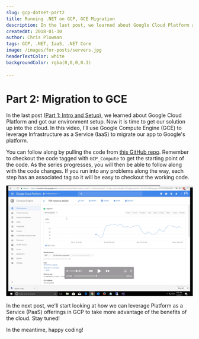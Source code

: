 ```yaml
---
slug: gcp-dotnet-part2
title: Running .NET on GCP, GCE Migration
description: In the last post, we learned about Google Cloud Platform and got our environment setup.  Now it is time to get our solution up into the cloud.  In this video, I'll use Google Compute Engine (GCE) to leverage Infrastructure as a Service (IaaS) to migrate our app to Google's platform.
createdAt: 2018-01-30
author: Chris Plowman
tags: GCP, .NET, IaaS, .NET Core
image: /images/for-posts/servers.jpg
headerTextColor: white
backgroundColor: rgba(0,0,0,0.3)

---
```



# Part 2: Migration to GCE

In the last post ([Part 1: Intro and Setup](https://chrispycode.ninja/blog-article/gcp-dotnet-part1)), we learned about Google Cloud Platform and got our environment setup.  Now it is time to get our solution up into the cloud.  In this video, I'll use Google Compute Engine (GCE) to leverage Infrastructure as a Service (IaaS) to migrate our app to Google's platform.

You can follow along by pulling the code from [this GitHub repo](https://github.com/chrispy2day/PicShare_GCPDemo).  Remember to checkout the code tagged with `GCP_Compute` to get the starting point of the code.  As the series progresses, you will then be able to follow along with the code changes.  If you run into any problems along the way, each step has an associated tag so it will be easy to checkout the working code.

[![GCE Migration Video](/images/for-posts/GCPSeries2/gceMigrationScreenshot.png)](https://youtu.be/iYzUrexApNE)

In the next post, we'll start looking at how we can leverage Platform as a Service (PaaS) offerings in GCP to take more advantage of the benefits of the cloud.  Stay tuned!

In the meantime, happy coding!